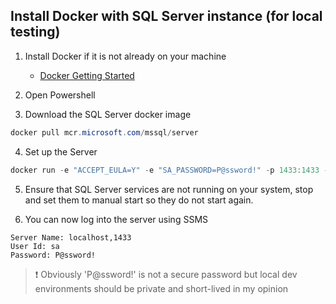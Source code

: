 ## Install Docker with SQL Server instance (for local testing)
1. Install Docker if it is not already on your machine 
     - [Docker Getting Started](https://www.docker.com/get-started)

2. Open Powershell
3. Download the SQL Server docker image
```powershell
docker pull mcr.microsoft.com/mssql/server
```

4. Set up the Server
```powershell
docker run -e "ACCEPT_EULA=Y" -e "SA_PASSWORD=P@ssword!" -p 1433:1433 --name <container_name> -d mcr.microsoft.com/mssql/server
```

5. Ensure that SQL Server services are not running on your system, stop and set them to manual start so they do not start again.

6. You can now log into the server using SSMS
```
Server Name: localhost,1433
User Id: sa
Password: P@ssword!
```
> ❗ Obviously 'P@ssword!' is not a secure password but local dev environments should be private and short-lived in my opinion
